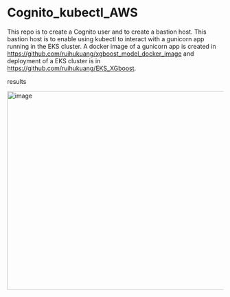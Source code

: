 # Cognito_kubectl_AWS

This repo is to create a Cognito user and to create a bastion host. This bastion host is to enable using kubectl to interact with a gunicorn app running in the EKS cluster. A docker image of a gunicorn app is created in https://github.com/ruihukuang/xgboost_model_docker_image and deployment of a EKS cluster is in https://github.com/ruihukuang/EKS_XGboost. 



results

<img width="1894" height="462" alt="image" src="https://github.com/user-attachments/assets/4ba1f9ce-bbec-487e-bd8e-49145e02b997" />

